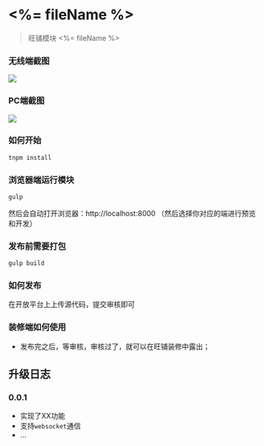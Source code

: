 # <%= fileName %>

> 旺铺模块 <%= fileName %>

### 无线端截图

![](https://img.alicdn.com/tps/TB1GTEtLXXXXXbOXVXXXXXXXXXX-1544-2700.jpg_640x640)

### PC端截图

![](https://img.alicdn.com/tps/TB1GTEtLXXXXXbOXVXXXXXXXXXX-1544-2700.jpg_640x640)

### 如何开始

```bash
tnpm install
```


### 浏览器端运行模块

```bash
gulp
```

然后会自动打开浏览器：http://localhost:8000 （然后选择你对应的端进行预览和开发）

### 发布前需要打包

```bash
gulp build
```

### 如何发布

在开放平台上上传源代码，提交审核即可

### 装修端如何使用

- 发布完之后，等审核，审核过了，就可以在旺铺装修中露出；

## 升级日志


### 0.0.1

- 实现了XX功能
- 支持`websocket`通信
- ...
